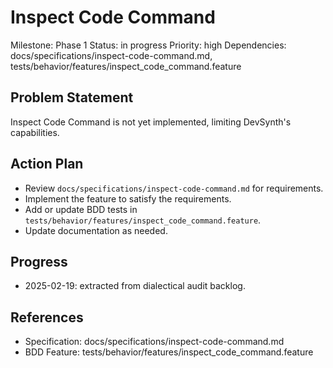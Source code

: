 # Inspect Code Command
Milestone: Phase 1
Status: in progress
Priority: high
Dependencies: docs/specifications/inspect-code-command.md, tests/behavior/features/inspect_code_command.feature

## Problem Statement
Inspect Code Command is not yet implemented, limiting DevSynth's capabilities.


## Action Plan
- Review `docs/specifications/inspect-code-command.md` for requirements.
- Implement the feature to satisfy the requirements.
- Add or update BDD tests in `tests/behavior/features/inspect_code_command.feature`.
- Update documentation as needed.

## Progress
- 2025-02-19: extracted from dialectical audit backlog.

## References
- Specification: docs/specifications/inspect-code-command.md
- BDD Feature: tests/behavior/features/inspect_code_command.feature
